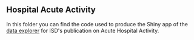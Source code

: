 ## Hospital Acute Activity 

In this folder you can find the code used to produce the Shiny app of the [data explorer](https://scotland.shinyapps.io/ISD_hospcare_explorer/) for ISD's publication on Acute Hospital Activity.  
